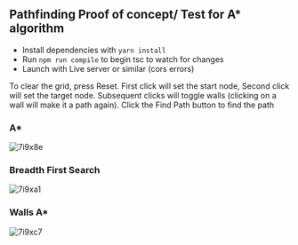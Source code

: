 ## Pathfinding Proof of concept/ Test for A\* algorithm

-   Install dependencies with `yarn install`
-   Run `npm run compile` to begin tsc to watch for changes
-   Launch with Live server or similar (cors errors)

To clear the grid, press Reset.
First click will set the start node, Second click will set the target node.
Subsequent clicks will toggle walls (clicking on a wall will make it a path again).
Click the Find Path button to find the path

### A*

![7i9x8e](https://user-images.githubusercontent.com/77494320/232244528-a2ebecd6-3b88-48f0-94bb-ce2ec46f38a8.gif)

### Breadth First Search

![7i9xa1](https://user-images.githubusercontent.com/77494320/232244539-0b8a0428-2c10-4e41-9856-95b631e9c42f.gif)

### Walls A*

![7i9xc7](https://user-images.githubusercontent.com/77494320/232244621-4d968c87-0c79-4d54-b057-57ddf6ca8620.gif)
